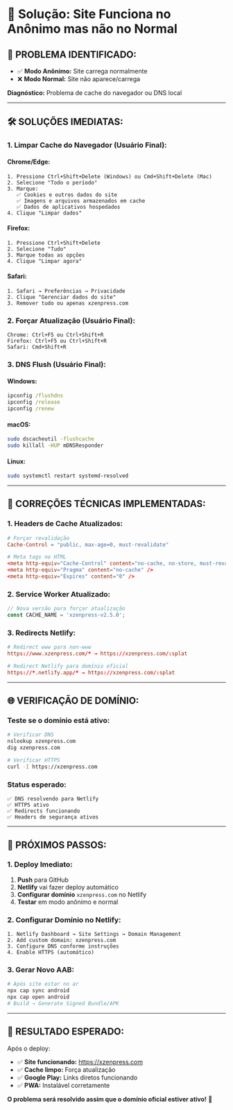# 🔧 Solução: Site Funciona no Anônimo mas não no Normal

## 🎯 **PROBLEMA IDENTIFICADO:**
- ✅ **Modo Anônimo:** Site carrega normalmente
- ❌ **Modo Normal:** Site não aparece/carrega

**Diagnóstico:** Problema de cache do navegador ou DNS local

---

## 🛠️ **SOLUÇÕES IMEDIATAS:**

### **1. Limpar Cache do Navegador (Usuário Final):**

#### **Chrome/Edge:**
```
1. Pressione Ctrl+Shift+Delete (Windows) ou Cmd+Shift+Delete (Mac)
2. Selecione "Todo o período"
3. Marque:
   ✅ Cookies e outros dados do site
   ✅ Imagens e arquivos armazenados em cache
   ✅ Dados de aplicativos hospedados
4. Clique "Limpar dados"
```

#### **Firefox:**
```
1. Pressione Ctrl+Shift+Delete
2. Selecione "Tudo"
3. Marque todas as opções
4. Clique "Limpar agora"
```

#### **Safari:**
```
1. Safari → Preferências → Privacidade
2. Clique "Gerenciar dados do site"
3. Remover tudo ou apenas xzenpress.com
```

### **2. Forçar Atualização (Usuário Final):**
```
Chrome: Ctrl+F5 ou Ctrl+Shift+R
Firefox: Ctrl+F5 ou Ctrl+Shift+R
Safari: Cmd+Shift+R
```

### **3. DNS Flush (Usuário Final):**

#### **Windows:**
```cmd
ipconfig /flushdns
ipconfig /release
ipconfig /renew
```

#### **macOS:**
```bash
sudo dscacheutil -flushcache
sudo killall -HUP mDNSResponder
```

#### **Linux:**
```bash
sudo systemctl restart systemd-resolved
```

---

## 🔧 **CORREÇÕES TÉCNICAS IMPLEMENTADAS:**

### **1. Headers de Cache Atualizados:**
```toml
# Forçar revalidação
Cache-Control = "public, max-age=0, must-revalidate"

# Meta tags no HTML
<meta http-equiv="Cache-Control" content="no-cache, no-store, must-revalidate" />
<meta http-equiv="Pragma" content="no-cache" />
<meta http-equiv="Expires" content="0" />
```

### **2. Service Worker Atualizado:**
```javascript
// Nova versão para forçar atualização
const CACHE_NAME = 'xzenpress-v2.5.0';
```

### **3. Redirects Netlify:**
```toml
# Redirect www para non-www
https://www.xzenpress.com/* → https://xzenpress.com/:splat

# Redirect Netlify para domínio oficial
https://*.netlify.app/* → https://xzenpress.com/:splat
```

---

## 🌐 **VERIFICAÇÃO DE DOMÍNIO:**

### **Teste se o domínio está ativo:**
```bash
# Verificar DNS
nslookup xzenpress.com
dig xzenpress.com

# Verificar HTTPS
curl -I https://xzenpress.com
```

### **Status esperado:**
```
✅ DNS resolvendo para Netlify
✅ HTTPS ativo
✅ Redirects funcionando
✅ Headers de segurança ativos
```

---

## 🚀 **PRÓXIMOS PASSOS:**

### **1. Deploy Imediato:**
1. **Push** para GitHub
2. **Netlify** vai fazer deploy automático
3. **Configurar domínio** `xzenpress.com` no Netlify
4. **Testar** em modo anônimo e normal

### **2. Configurar Domínio no Netlify:**
```
1. Netlify Dashboard → Site Settings → Domain Management
2. Add custom domain: xzenpress.com
3. Configure DNS conforme instruções
4. Enable HTTPS (automático)
```

### **3. Gerar Novo AAB:**
```bash
# Após site estar no ar
npx cap sync android
npx cap open android
# Build → Generate Signed Bundle/APK
```

---

## 🎯 **RESULTADO ESPERADO:**

Após o deploy:
- ✅ **Site funcionando:** https://xzenpress.com
- ✅ **Cache limpo:** Força atualização
- ✅ **Google Play:** Links diretos funcionando
- ✅ **PWA:** Instalável corretamente

**O problema será resolvido assim que o domínio oficial estiver ativo!** 🌟
